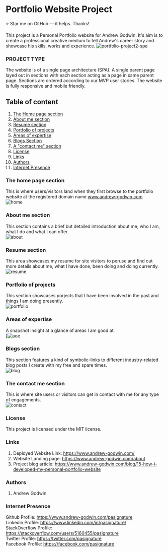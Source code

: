 # Portfolio Website Project

:star: Star me on GitHub — it helps. Thanks!  

This project is a Personal Portfolio website for Andrew Godwin. It's aim is to create a professional creative medium to tell Andrew's career story and showcase his skills, works and experience.
![portfolio-project2-spa](https://www.andrew-godwin.com/engine_room/images/top_cover.png)

### PROJECT TYPE
The website is of a single page architecture (SPA). A single parent page layed out in sections with each section acting as a page in same parent page. Sections are ordered according to our MVP user stories. The website is fully responsive and mobile friendly.

## Table of content
1. [The Home page section](#The-home-page-section)
2. [About me section](#About-me-section)
3. [Resume section](#Resume-section)
4. [Portfolio of projects](#Portfolio-of-projects)
5. [Areas of expertise](#Areas-of-expertise)
6. [Blogs Section](#Blogs-section)
7. [A "contact me" section](#The-contact-me-section)
8. [License](#License)
9. [Links](#Links)
9. [Authors](#Authors)
9. [Internet Presence](#Internet-Presence)

### The home page section
This is where users/visitors land when they first browse to the portfolio website at the registered domain name www.andrew-godwin.com  
![home](https://www.andrew-godwin.com/engine_room/images/home.png)

### About me section
This section contains a brief but detailed introduction about me; who I am, what I do and what  I can offer.  
![about](https://www.andrew-godwin.com/engine_room/images/about.png)

### Resume section
This area showcases my resume for site visitors to peruse and find out more details about me, what I have done, been doing and doing currently.  
![resume](https://www.andrew-godwin.com/engine_room/images/resume.png)

### Portfolio of projects
This section showcases porjects that I have been involved in the past and things I am doing presently.  
![portfolio](https://www.andrew-godwin.com/engine_room/images/portfolio.png)

### Areas of expertise
A snapshot insight at a glance of areas I am good at.  
[![aoe](https://www.andrew-godwin.com/engine_room/images/aoe.png)

### Blogs section
This section features a kind of symbolic-links to different industry-related blog posts I create with my free and spare times.  
![blog](https://www.andrew-godwin.com/engine_room/images/blog.png)

### The contact me section
This is where site users or visitors can get in contact with me for any type of engagements.  
![contact](https://www.andrew-godwin.com/engine_room/images/contact.png)

### License
This project is licensed under the MIT license.

### Links
1. Deployed Website Link: https://www.andrew-godwin.com/  
2. Website Landing page: https://www.andrew-godwin.com/about  
3. Project blog article: https://www.andrew-godwin.com/blog/15-how-i-developed-my-personal-portfolio-website  

### Authors
1. Andrew Godwin

### Internet Presence
Github Profile: https://www.andrew-godwin.com/pasignature  
Linkedin Profile: https://www.linkedin.com/in/pasignature/  
StackOverflow Profile: https://stackoverflow.com/users/5160455/pasignature  
Twitter Profile: https://twitter.com/pasignature  
Facebook Profile: https://facebook.com/pasignature  
